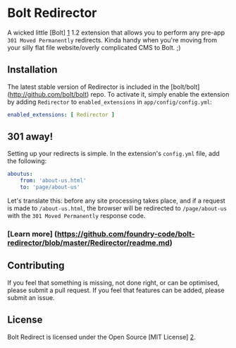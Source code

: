 Bolt Redirector
===============

A wicked little [Bolt] [1] 1.2 extension that allows you to perform any pre-app `301 Moved Permanently` redirects. Kinda handy when you're moving from your silly flat file website/overly complicated CMS to Bolt. ;)

Installation
------------

The latest stable version of Redirector is included in the [bolt/bolt] (http://github.com/bolt/bolt) repo. To activate it, simply enable the extension by adding `Redirector` to `enabled_extensions` in `app/config/config.yml`:

```yml
enabled_extensions: [ Redirector ]
```

301 away!
---------

Setting up your redirects is simple. In the extension's `config.yml` file, add the following:

```yml
aboutus:
	from: 'about-us.html'
	to: 'page/about-us'
```

Let's translate this: before any site processing takes place, and if a request is made to `/about-us.html`, the browser will be redirected to `/page/about-us` with the `301 Moved Permanently` response code.

### [Learn more] (https://github.com/foundry-code/bolt-redirector/blob/master/Redirector/readme.md)

Contributing
------------

If you feel that something is missing, not done right, or can be optimised, please submit a pull request. If you feel that features can be added, please submit an issue.

License
-------

Bolt Redirect is licensed under the Open Source [MIT License] [2].

  [1]: http://bolt.cm/                                  "Bolt"
  [2]: http://opensource.org/licenses/mit-license.php   "MIT License"
  [3]: https://github.com/foundry-code/bolt-redirector/zipball/master
  [4]: https://github.com/foundry-code/bolt-redirector/tarball/master
